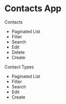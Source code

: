 # Contacts App

Contacts
  - Paginated List
  - Filter
  - Search
  - Edit
  - Delete
  - Create

Contact Types
  - Paginated List
  - Filter
  - Search
  - Edit
  - Create
